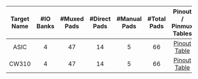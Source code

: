 <!--
DO NOT EDIT THIS FILE DIRECTLY.
It has been generated with the following command:
util/topgen.py -t hw/top_darjeeling/data/top_darjeeling.hjson -o hw/top_darjeeling/

-->

|  Target Name  |  #IO Banks  |  #Muxed Pads  |  #Direct Pads  |  #Manual Pads  |  #Total Pads  |                                Pinout / Pinmux Tables                                 |
|:-------------:|:-----------:|:-------------:|:--------------:|:--------------:|:-------------:|:-------------------------------------------------------------------------------------:|
|     ASIC      |      4      |      47       |       14       |       5        |      66       | [Pinout Table](../../../top_darjeeling/ip/pinmux/doc/autogen/pinout_asic/index.html)  |
|     CW310     |      4      |      47       |       14       |       5        |      66       | [Pinout Table](../../../top_darjeeling/ip/pinmux/doc/autogen/pinout_cw310/index.html) |
